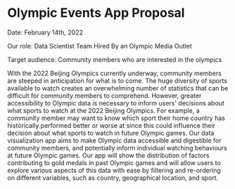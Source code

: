# Olympic Events App Proposal

Date: February 14th, 2022

Our role: Data Scientist Team Hired By an Olympic Media Outlet

Target audience: Community members who are interested in the olympics

With the 2022 Beijing Olympics currently underway, community members are steeped in anticipation for what is to come. The huge diversity of sports available
to watch creates an overwhelming number of statistics that can be difficult for community members to comprehend. However, greater accessibility to Olympic data is necessary
to inform users' decisions about what sports to watch at the 2022 Beijing Olympics. For example, a community member may want to know which sport their home country 
has historically performed better or worse at since this could influence their decision about what sports to watch in future Olympic games. Our data visualization app
aims to make Olympic data accessible and digestible for community members, and potentially inform individual watching behaviours at future Olympic games. Our 
app will show the distribution of factors contributing to gold medals in past Olympic games and will allow users to explore various aspects of this data with ease
by filtering and re-ordering on different variables, such as country, geographical location, and sport.




